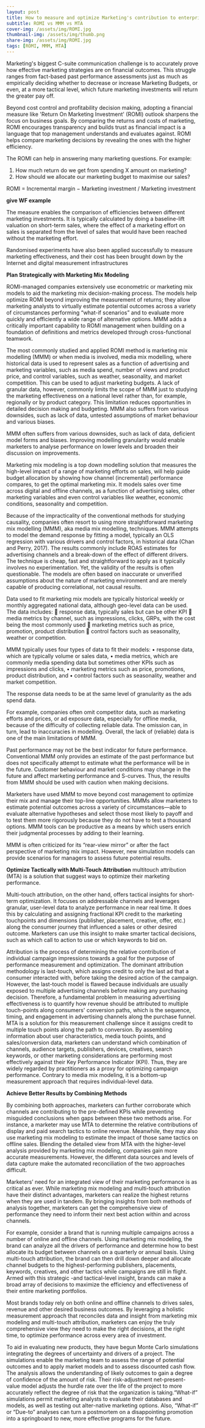```yaml
---
layout: post
title: How to measure and optimize Marketing's contribution to enterprise value
subtitle: ROMI vs MMM vs MTA
cover-img: /assets/img/ROMI.jpg
thumbnail-img: /assets/img/thumb.png
share-img: /assets/img/ROMI.jpg
tags: [ROMI, MMM, MTA]
---
```


Marketing's  biggest C-suite communication challenge is to accurately prove how effective marketing strategies are on financial outcomes. This struggle ranges from fact-based past performance assessments just as much as empirically deciding whether to decrease or increase Marketing Budgets, or even, at a more tactical level, which future marketing investments will return the greater pay off.

Beyond cost control and profitability decision making, adopting a financial measure like 'Return On Marketing Investment' (ROMI) outlook sharpens the focus on business goals. By comparing the returns and costs of marketing, ROMI encourages transparency and builds trust as financial impact is a language that top management understands and evaluates against. ROMI helps compare marketing decisions by revealing the ones with the higher efficiency.

The ROMI can help in answering many marketing questions. For example:
1) How much return do we get from spending X amount on marketing?
2) How should we allocate our marketing budget to maximise our sales?

ROMI = Incremental margin − Marketing investment / Marketing investment 

**give WF example**

The measure enables the comparison of efficiencies between different marketing investments. It is typically calculated by doing a baseline-lift valuation on short-term sales, where the effect of a marketing effort on sales is separated from the level of sales that would have been reached without the marketing effort. 

Randomised experiments have also been applied successfully to
measure marketing effectiveness, and their cost has been brought down
by the Internet and digital measurement infrastructures 

**Plan Strategically with Marketing Mix Modeling**


ROMI-managed companies extensively use econometric or marketing mix models to aid the marketing mix decision-making process. The models help optimize ROMI beyond improving the measurement of returns; they allow marketing analysts to virtually estimate potential outcomes across a variety of circumstances performing “what-if scenarios” and to evaluate more quickly and efficiently a wide range of alternative options. MMM adds a critically important capability to ROMI management when building on a foundation of definitions and metrics developed through cross-functional teamwork.

The most commonly studied and applied ROMI method is marketing mix modelling (MMM) or when media is involved, 
media mix modelling, where historical data is used to represent sales as a function of advertising and marketing variables,
such as media spend, number of views and product price, and control
variables, such as weather, seasonality, and market competition. This can be used to adjust
marketing budgets. A lack of granular data, however, commonly limits the scope of MMM just
to studying the marketing effectiveness on a national level rather than,
for example, regionally or by product category. This limitation reduces
opportunities in detailed decision making and budgeting. MMM also
suffers from various downsides, such as lack of data, untested assumptions of market behaviour and various biases. 

MMM often suffers from various downsides, such as lack of data, deficient model forms and biases. Improving modelling granularity would enable marketers to analyse performance on lower levels and broaden their discussion on improvements. 

Marketing mix modeling is a top down modelling solution that measures the high-level impact of a range of marketing efforts on sales, will help guide budget allocation by showing how channel (incremental) performance compares, to get the optimal marketing mix. 
It models sales over time across digital and offline channels, as a function of advertising sales, other marketing variables and even control variables like weather, economic conditions, seasonality and competition.

Because of the impracticality of the conventional methods for studying
causality, companies often resort to using more straightforward marketing
mix modelling (MMM), aka media mix modelling, techniques. MMM attempts to model the demand response by fitting a model, typically an OLS
regression with various drivers and control factors, in historical data (Chan
and Perry, 2017). The results commonly include ROAS estimates for advertising channels and a break-down of the effect of different drivers. The
technique is cheap, fast and straightforward to apply as it typically involves
no experimentation. Yet, the validity of the results is often questionable.
The models are often based on inaccurate or unverified assumptions about
the nature of marketing environment and are
merely capable of producing correlational, not causal results.

Data used to fit marketing mix models are typically historical weekly or monthly aggregated national
data, although geo-level data can be used. The data includes:
 response data, typically sales but can be other KPI
 media metrics by channel, such as impressions, clicks, GRPs, with the cost being the most
commonly used
 marketing metrics such as price, promotion, product distribution
 control factors such as seasonality, weather or competition.

MMM typically uses four types of
data to fit their models:
• response data, which are typically volume or sales data,
• media metrics, which are commonly media spending data but sometimes other KPIs such as impressions and clicks,
• marketing metrics such as price, promotions, product distribution,
and
• control factors such as seasonality, weather and market competition.

The response data needs to be at the same level of granularity as the ads spend data. 


For example, companies often omit competitor data, such as marketing efforts
and prices, or ad exposure data, especially for offline media, because of
the difficulty of collecting reliable data. The omission can, in turn, lead to
inaccuracies in modelling. Overall, the lack of (reliable) data is one of the
main limitations of MMM.


Past performance may not be the best indicator for future performance.
Conventional MMM only provides an estimate of the past performance but does not specifically attempt to estimate what the performance will be in the future. Customer behaviour and market
conditions may change in the future and affect marketing performance and S-curves. Thus, the results from MMM should be used
with caution when making decisions.

Marketers have used MMM to move beyond cost management to optimize their mix and manage their top-line opportunities. MMMs allow marketers to estimate potential outcomes across a variety of circumstances—able to evaluate alternative hypotheses and select those most likely to payoff and to test them more rigorously because they do not have to test a thousand options. MMM tools can be productive as a means by which users enrich their judgmental processes by adding to their learning.

MMM is often criticized for its “rear-view mirror” or after the fact perspective of marketing mix impact. However, new simulation models can provide scenarios for managers to assess future potential results. 


**Optimize Tactically with Multi-Touch Attribution**
multitouch attribution (MTA) is a solution that suggest ways to optimize their marketing performance. 

Multi-touch attribution, on the other hand, offers tactical insights for short-term optimization. It focuses on addressable channels and leverages granular, user-level data to analyze performance in near real time. It does this by calculating and assigning fractional KPI credit to the marketing touchpoints and dimensions (publisher, placement, creative, offer, etc.) along the consumer journey that influenced a sales or other desired outcome. Marketers can use this insight to make smarter tactical decisions, such as which call to action to use or which keywords to bid on.

Attribution is the process of determining the relative contribution of individual campaign impressions
towards a goal for the purpose of performance measurement and optimization. The dominant
attribution methodology is last-touch, which assigns credit to only the last ad that a consumer
interacted with, before taking the desired action of the campaign. However, the last-touch model is
flawed because individuals are usually exposed to multiple advertising channels before making any 
purchasing decision. Therefore, a fundamental problem in measuring advertising effectiveness is to
quantify how revenue should be attributed to multiple touch-points along consumers' conversion
paths, which is the sequence, timing, and engagement in advertising channels along the purchase
funnel.
MTA is a solution for this measurement challenge since it assigns credit to multiple touch points
along the path to conversion. By assembling information about user characteristics, media touch
points, and sales/conversion data, marketers can understand which combination of channels,
audience targets, publishers, devices, creatives, search keywords, or other marketing considerations
are performing most effectively against their Key Performance Indicator (KPI). Thus, they are widely
regarded by practitioners as a proxy for optimizing campaign performance. Contrary to media mix modeling, it is a bottom-up measurement approach that
requires individual-level data.

**Achieve Better Results by Combining Methods**

By combining both approaches, marketers can further corroborate which channels are contributing
to the pre-defined KPIs while preventing misguided conclusions when gaps between these two
methods arise. For instance, a marketer may use MTA to determine the relative contributions of
display and paid search tactics to online revenue. Meanwhile, they may also use marketing mix
modeling to estimate the impact of those same tactics on offline sales. Blending the detailed view
from MTA with the higher-level analysis provided by marketing mix modeling, companies gain more
accurate measurements. However, the different data sources and levels of data capture make the
automated reconciliation of the two approaches difficult. 

Marketers’ need for an integrated view of their marketing performance is as critical as ever. While marketing mix modeling and multi-touch attribution have their distinct advantages, marketers can realize the highest returns when they are used in tandem. By bringing insights from both methods of analysis together, marketers can get the comprehensive view of performance they need to inform their next best action within and across channels.

For example, consider a brand that is running multiple campaigns across a number of online and offline channels. Using marketing mix modeling, the brand can analyze all the drivers of performance and determine how to best allocate its budget between channels on a quarterly or annual basis. Using multi-touch attribution, the brand can then drill down deeper and allocate channel budgets to the highest-performing publishers, placements, keywords, creatives, and other tactics while campaigns are still in flight. Armed with this strategic -and tactical-level insight, brands can make a broad array of decisions to maximize the efficiency and effectiveness of their entire marketing portfolios.

Most brands today rely on both online and offline channels to drives sales, revenue and other desired business outcomes. By leveraging a holistic measurement approach that reconciles data and insight from marketing mix modeling and multi-touch attribution, marketers can enjoy the truly comprehensive view they need to make the right decisions, at the right time, to optimize performance across every area of investment.
















To aid in evaluating new products, they have begun Monte Carlo simulations integrating the degrees of uncertainty and drivers of a project. The simulations enable the marketing team to assess the range of potential outcomes and to apply market models and to assess discounted cash flow. The analysis allows the understanding of likely outcomes to gain a degree of confidence of the amount of risk. Their risk-adjustment net-present-value model adjusts the hurdle rate over the life of the project to more accurately reflect the degree of risk that the organization is taking.“What-if” simulations permit marketing analysts to evaluate their databases and models, as well as testing out alter-native marketing options. Also, “What-if” or “Due-to” analyses can turn a postmortem on a disappointing promotion into a springboard to new, more effective programs for the future.
